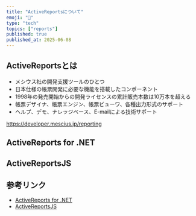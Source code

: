 ```yaml
---
title: "ActiveReportsについて"
emoji: "📝"
type: "tech"
topics: ["reports"]
published: true
published_at: 2025-06-08
---
```


## ActiveReportsとは

- メシウス社の開発支援ツールのひとつ
- 日本仕様の帳票開発に必要な機能を搭載したコンポーネント
- 1998年の発売開始からの開発ライセンスの累計販売本数は10万本を超える
- 帳票デザイナ、帳票エンジン、帳票ビューワ、各種出力形式のサポート
- ヘルプ、デモ、ナレッジベース、E-mailによる技術サポート

https://developer.mescius.jp/reporting

## ActiveReports for .NET

## ActiveReportsJS

## 参考リンク

- [ActiveReports for .NET](https://developer.mescius.jp/activereports)
- [ActiveReportsJS](https://developer.mescius.jp/activereportsjs)
